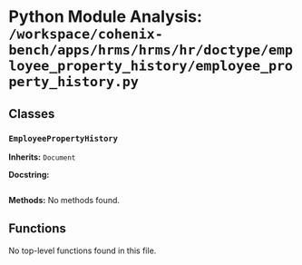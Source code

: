 # Python Module Analysis: `/workspace/cohenix-bench/apps/hrms/hrms/hr/doctype/employee_property_history/employee_property_history.py`

## Classes

### `EmployeePropertyHistory`
**Inherits:** `Document`


**Docstring:**
```

```

**Methods:**
No methods found.




## Functions

No top-level functions found in this file.
